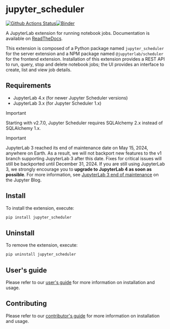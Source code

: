 # jupyter_scheduler

[![Github Actions Status](https://github.com/jupyter-server/jupyter-scheduler/workflows/Build/badge.svg)](https://github.com/jupyter-server/jupyter-scheduler/actions/workflows/build.yml)[![Binder](https://mybinder.org/badge_logo.svg)](https://mybinder.org/v2/gh/jupyter-server/jupyter-scheduler/main?urlpath=lab)

A JupyterLab extension for running notebook jobs. Documentation is available on
[ReadTheDocs](https://jupyter-scheduler.readthedocs.io).

This extension is composed of a Python package named `jupyter_scheduler`
for the server extension and a NPM package named `@jupyterlab/scheduler`
for the frontend extension. Installation of this extension provides a
REST API to run, query, stop and delete
notebook jobs; the UI provides an interface to create, list and view job
details.

## Requirements

- JupyterLab 4.x (for newer Jupyter Scheduler versions)
- JupyterLab 3.x (for Jupyter Scheduler 1.x)

> [!IMPORTANT]
> Starting with v2.7.0, Jupyter Scheduler requires SQLAlchemy 2.x instead of SQLAlchemy 1.x.

> [!IMPORTANT]
> JupyterLab 3 reached its end of maintenance date on May 15, 2024, anywhere on Earth. As a result, we will not backport new features to the v1 branch supporting JupyterLab 3 after this date. Fixes for critical issues will still be backported until December 31, 2024. If you are still using JupyterLab 3, we strongly encourage you to **upgrade to JupyterLab 4 as soon as possible**. For more information, see [JupyterLab 3 end of maintenance](https://blog.jupyter.org/jupyterlab-3-end-of-maintenance-879778927db2) on the Jupyter Blog.

## Install

To install the extension, execute:

```bash
pip install jupyter_scheduler
```

## Uninstall

To remove the extension, execute:

```bash
pip uninstall jupyter_scheduler
```

## User's guide

Please refer to our [user's guide](https://jupyter-scheduler.readthedocs.io/en/latest/users/index.html)
for more information on installation and usage.

## Contributing

Please refer to our [contributor's guide](https://jupyter-scheduler.readthedocs.io/en/latest/contributors/index.html)
for more information on installation and usage.

